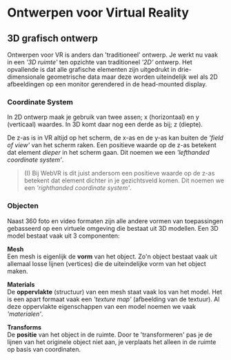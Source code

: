 # Ontwerpen voor Virtual Reality

## 3D grafisch ontwerp
Ontwerpen voor VR is anders dan 'traditioneel' ontwerp. Je werkt nu vaak in een *'3D ruimte'* ten opzichte van traditioneel *'2D'* ontwerp. Het opvallende is dat alle grafische elementen zijn uitgedrukt in drie-dimensionale geometrische data maar deze worden uiteindelijk wel als 2D afbeeldingen op een monitor gerendered in de head-mounted display.

### Coordinate System
In 2D ontwerp maak je gebruik van twee assen; x (horizontaal) en y (verticaal) waardes. In 3D komt daar nog een derde as bij; z (diepte).

De z-as is in VR altijd op het scherm, de x-as en de y-as kan buiten de *'field of view'* van het scherm raken. Een positieve waarde op de z-as betekent dat element *dieper* in het scherm gaan. Dit noemen we een *'lefthanded coordinate system'*. 

> (I) Bij WebVR is dit juist andersom een positieve waarde op de z-as betekent dat element dichter in je gezichtsveld komen. Dit noemen we een *'righthanded coordinate system'*.

### Objecten
Naast 360 foto en video formaten zijn alle andere vormen van toepassingen gebasseerd op een virtuele omgeving die bestaat uit 3D modellen. Een 3D model bestaat vaak uit 3 componenten:

**Mesh**  
Een mesh is eigenlijk de **vorm** van het object. Zo'n object bestaat vaak uit allemaal losse lijnen (vertices) die de uiteindelijke vorm van het object maken.

**Materials**  
De **oppervlakte** (structuur) van een mesh staat vaak los van het model. Het is een apart formaat vaak een *'texture map'* (afbeelding van de textuur). Al deze oppervlakte eigenschappen van een model noemen we vaak *'materialen'*.

**Transforms**  
De **positie** van het object in de ruimte. Door te 'transformeren' pas je de lijnen van het originele object niet aan, je verplaats het alleen in de ruimte op basis van coordinaten.